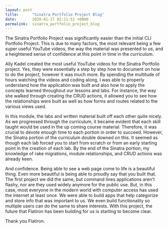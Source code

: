```yaml
---
layout: post
title:      "Sinatra Portfolio Project Blog"
date:       2020-01-17 02:11:51 +0000
permalink:  sinatra_portfolio_project_blog
---
```


The Sinatra Portfolio Project was significantly easier than the initial CLI Portfolio Project. This is due to many factors, the most relevant being a few super useful YouTube videos, the way the material was presented to us, and a heightened sense of confidence at this point in time in the curriculum. 

Ally Kadel created the most useful YouTube videos for the Sinatra Portfolio project. Yes, they were essentially a step by step how to document on how to do the project, however it was much more. By spending the multitude of hours watching the videos and coding along, I was able to properly understand how the application was built and also how to apply the concepts learned throughout our lessons and labs. For instance, the way she walked through creating the CRUD actions, it allowed you to see how the relationships were built as well as how forms and routes related to the various views used. 

In this module, the labs and written material built off each other quite nicely. As we progressed through the curriculum, it became evident that each skill taught would be used in the up coming course material. Therefore, it was crucial to devote enough time to each portion in order to succeed. However, the Sinatra portion of the curriculum double downed on this. It seemed as though each lab forced you to start from scratch or from an early starting point in the creation of each lab. By the end of the Sinatra portion, my knowledge of rake migrations, module relationships, and CRUD actions was already keen.

And confidence. Being able to see a web page come to life is a beautiful thing. Even more beautiful is being able to proudly say that you built that. The first project we did the same, but command lines applications aren't flashy, nor are they used widely anymore for the public use. But, in this case, most everyone in the modern world with computer access has used the internet at least once. We were able to build apps that help categorize and store info that was important to us. We even build functionality so multiple users can do the same to share interests. With this project, the future that Flatiron has been building for us is starting to become clear. 

Thank you Flatiron.

